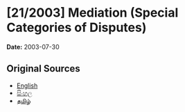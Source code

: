 # [21/2003] Mediation (Special Categories of Disputes)

**Date:** 2003-07-30

## Original Sources

- [English](https://documents.gov.lk/view/acts/2003/7/21-2003_E.pdf)
- [සිංහල](https://documents.gov.lk/view/acts/2003/7/21-2003_S.pdf)
- [தமிழ்](https://documents.gov.lk/view/acts/2003/7/21-2003_T.pdf)
